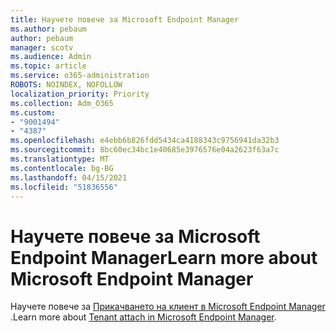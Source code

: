 ```yaml
---
title: Научете повече за Microsoft Endpoint Manager
ms.author: pebaum
author: pebaum
manager: scotv
ms.audience: Admin
ms.topic: article
ms.service: o365-administration
ROBOTS: NOINDEX, NOFOLLOW
localization_priority: Priority
ms.collection: Adm_O365
ms.custom:
- "9001494"
- "4387"
ms.openlocfilehash: e4ebb6b826fdd5434ca4188343c9756941da32b3
ms.sourcegitcommit: 8bc60ec34bc1e40685e3976576e04a2623f63a7c
ms.translationtype: MT
ms.contentlocale: bg-BG
ms.lasthandoff: 04/15/2021
ms.locfileid: "51836556"
---
```

# <a name="learn-more-about-microsoft-endpoint-manager"></a><span data-ttu-id="eb4c5-102">Научете повече за Microsoft Endpoint Manager</span><span class="sxs-lookup"><span data-stu-id="eb4c5-102">Learn more about Microsoft Endpoint Manager</span></span>

<span data-ttu-id="eb4c5-103">Научете повече за [Прикачването на клиент в Microsoft Endpoint Manager ](https://docs.microsoft.com/configmgr/tenant-attach/).</span><span class="sxs-lookup"><span data-stu-id="eb4c5-103">Learn more about [Tenant attach in Microsoft Endpoint Manager](https://docs.microsoft.com/configmgr/tenant-attach/).</span></span>
